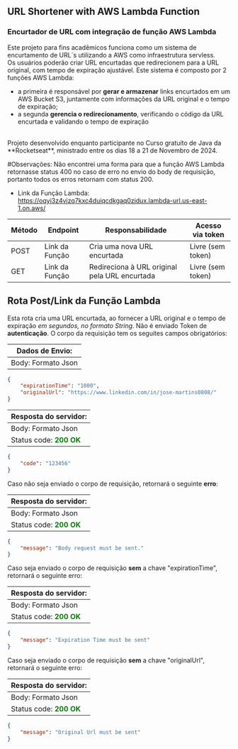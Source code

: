 ## URL Shortener with AWS Lambda Function
### Encurtador de URL com integração de função AWS Lambda

Este projeto para fins acadêmicos funciona como um sistema de encurtamento de URL´s utilizando a AWS como infraestrutura servless.
<br>
Os usuários poderão criar URL encurtadas que redirecionem para a URL original, com tempo de expiração ajustável. 
Este sistema é composto por 2 funções AWS Lambda: 
- a primeira é responsável por **gerar e armazenar** links encurtados em um AWS Bucket S3, juntamente com informações da URL original e o tempo de expiração; 
- a segunda **gerencia o redirecionamento**, verificando o código da URL encurtada e validando o tempo de expiração
<br>
Projeto desenvolvido enquanto participante no Curso gratuíto de Java da **Rocketseat**, ministrado entre os dias 18 a 21 de Novembro de 2024.

#Observações:
Não encontrei uma forma para que a função AWS Lambda retornasse status 400 no caso de erro no envio do body de requisição, 
portanto todos os erros retornam com status 200.

* Link da Função Lambda: https://oqyi3z4vjzq7kxc4duiqcdkgaq0zjdux.lambda-url.us-east-1.on.aws/

| Método  | Endpoint             | Responsabilidade                                 | Acesso via token
| ------- | -------------------- | ------------------------------------------------ | ------------------------ |
| POST    | Link da Função       | Cria uma nova URL encurtada                      | Livre (sem token)        |
| GET     | Link da Função       | Redireciona à URL original pela URL encurtada    | Livre (sem token)        |

## Rota Post/Link da Função Lambda
Esta rota cria uma URL encurtada, ao fornecer a URL original e o tempo de expiração *em segundos, no formato String*.
Não é enviado Token de **autenticação**. O corpo da requisição tem os seguites campos obrigatórios:

| Dados de Envio:    |
| ------------------ |
| Body: Formato Json |

```json
{
	"expirationTime": "1000",
	"originalUrl": "https://www.linkedin.com/in/jose-martins0808/"
}
```

| Resposta do servidor:                               |
| --------------------------------------------------- |
| Body: Formato Json                                  |
| Status code: <b style="color:green">200 OK</b>      |

```json
{
	"code": "123456"
}
```

Caso não seja enviado o corpo de requisição, retornará o seguinte **erro**:

| Resposta do servidor:                                    |
| -------------------------------------------------------- |
| Body: Formato Json                                       |
| Status code: <b style="color:green">200 OK</b>           |

```json
{
	"message": "Body request must be sent."
}
```

Caso seja enviado o corpo de requisição **sem** a chave "expirationTime", retornará o seguinte erro:

| Resposta do servidor:                                    |
| -------------------------------------------------------- |
| Body: Formato Json                                       |
| Status code: <b style="color:green">200 OK</b>           |

```json
{
	"message": "Expiration Time must be sent"
}
```

Caso seja enviado o corpo de requisição **sem** a chave "originalUrl", retornará o seguinte erro:

| Resposta do servidor:                                    |
| -------------------------------------------------------- |
| Body: Formato Json                                       |
| Status code: <b style="color:green">200 OK</b>           |

```json
{
	"message": "Original Url must be sent"
}
```